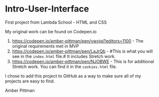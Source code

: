 # Intro-User-Interface
First project from Lambda School - HTML and CSS

My original work can be found on Codepen.io
1. https://codepen.io/amber-pittman/pen/ywxjqj?editors=1100  - The original requirements met in MVP
2. https://codepen.io/amber-pittman/pen/LaJrQb  - #This is what you will see in the `index.html` file.# It includes Stretch work.
3. https://codepen.io/amber-pittman/pen/NJOBWE  - This is for additional Stretch work. You can find it in the `cookies.html` file. 


I chose to add this project to GitHub as a way to make sure all of my projects are easy to find. 

Amber Pittman